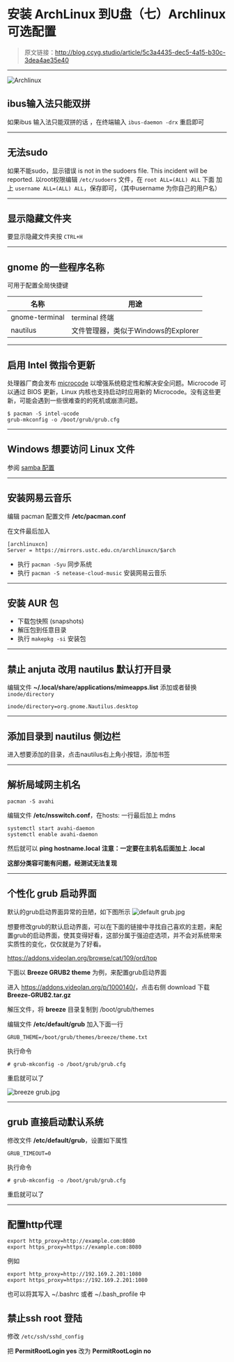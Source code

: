 # 安装 ArchLinux 到U盘（七）Archlinux 可选配置

[annotation]: <id> (5c3a4435-dec5-4a15-b30c-3dea4ae35e40)
[annotation]: <create_time> (2018-01-15 23:06:00)
[annotation]: <category> (计算机技术)
[annotation]: <tags> (操作系统|Linux)
[annotation]: <status> (public)
[annotation]: <topic> (安装 ArchLinux 到U盘)
[annotation]: <index> (7)
[annotation]: <comments> (true)

> 原文链接：<http://blog.ccyg.studio/article/5c3a4435-dec5-4a15-b30c-3dea4ae35e40>

---

![Archlinux](https://upload-images.jianshu.io/upload_images/406169-19f0ce024e64575c.png?imageMogr2/auto-orient/strip%7CimageView2/2/w/600)

## ibus输入法只能双拼
如果ibus 输入法只能双拼的话 ，在终端输入 `ibus-daemon -drx` 重启即可

---

## 无法sudo
如果不能sudo，显示错误 is not in the sudoers file.  This incident will be reported.
以root权限编辑 `/etc/sudoers` 文件，在 `root ALL=(ALL) ALL` 下面 加上 `username ALL=(ALL) ALL`，保存即可，（其中username 为你自己的用户名）

---

## 显示隐藏文件夹
要显示隐藏文件夹按 `CTRL+H`

---

## gnome 的一些程序名称

可用于配置全局快捷键

名称|用途
-|-
gnome-terminal | terminal 终端
nautilus | 文件管理器，类似于Windows的Explorer

---

## 启用 Intel 微指令更新

处理器厂商会发布 [microcode](https://en.wikipedia.org/wiki/Microcode "wikipedia:Microcode") 以增强系统稳定性和解决安全问题。Microcode 可以通过 BIOS 更新，Linux 内核也支持启动时应用新的 Microcode。没有这些更新，可能会遇到一些很难查的的死机或崩溃问题。

```shell
$ pacman -S intel-ucode
grub-mkconfig -o /boot/grub/grub.cfg
```

---

## Windows 想要访问 Linux 文件

参阅 [samba 配置](./57368d24-03c1-4738-aaac-09d14bcf5314)

---

## 安装网易云音乐

编辑 pacman 配置文件 **/etc/pacman.conf**

在文件最后加入

```
[archlinuxcn]
Server = https://mirrors.ustc.edu.cn/archlinuxcn/$arch
```
- 执行 `pacman -Syu` 同步系统
- 执行 `pacman -S netease-cloud-music` 安装网易云音乐

---

## 安装 AUR 包

- 下载包快照 (snapshots)
- 解压包到任意目录
- 执行 `makepkg -si`  安装包

---

## 禁止 anjuta 改用 nautilus 默认打开目录

编辑文件 **~/.local/share/applications/mimeapps.list**
添加或者替换 ` inode/directory`
```
inode/directory=org.gnome.Nautilus.desktop
```

---

## 添加目录到 nautilus 侧边栏
进入想要添加的目录，点击nautilus右上角小按钮，添加书签

---

## 解析局域网主机名

```
pacman -S avahi
```

编辑文件 **/etc/nsswitch.conf**，在hosts: 一行最后加上 mdns

```
systemctl start avahi-daemon
systemctl enable avahi-daemon
```

然后就可以 **ping hostname.local**
**注意：一定要在主机名后面加上 .local**

**这部分类容可能有问题，经测试无法复现**

---

## 个性化 grub 启动界面
默认的grub启动界面异常的丑陋，如下图所示
![default grub.jpg](https://upload-images.jianshu.io/upload_images/406169-68116657ddd1144d.jpg?imageMogr2/auto-orient/strip%7CimageView2/2/w/1240)

想要修改grub的默认启动界面，可以在下面的链接中寻找自己喜欢的主题，来配置grub的启动界面，使其变得好看，这部分属于强迫症选项，并不会对系统带来实质性的变化，仅仅就是为了好看。

<https://addons.videolan.org/browse/cat/109/ord/top>

下面以 **Breeze GRUB2 theme** 为例，来配置grub启动界面

进入 <https://addons.videolan.org/p/1000140/>，点击右侧 download 下载 **Breeze-GRUB2.tar.gz**

解压文件，将 **breeze** 目录复制到 /boot/grub/themes

编辑文件 **/etc/default/grub** 加入下面一行
```
GRUB_THEME=/boot/grub/themes/breeze/theme.txt
```

执行命令 
```shell
# grub-mkconfig -o /boot/grub/grub.cfg
```
重启就可以了

![breeze grub.jpg](https://upload-images.jianshu.io/upload_images/406169-fae37f647cd7187d.jpg?imageMogr2/auto-orient/strip%7CimageView2/2/w/1240)

----

## grub 直接启动默认系统
修改文件 **/etc/default/grub**，设置如下属性
```
GRUB_TIMEOUT=0
```

执行命令 
```shell
# grub-mkconfig -o /boot/grub/grub.cfg
```
重启就可以了

----

## 配置http代理

```shell
export http_proxy=http://example.com:8080
export https_proxy=https://example.com:8080
```

例如 
```shell
export http_proxy=http://192.169.2.201:1080
export https_proxy=https://192.169.2.201:1080
```

也可以将其写入 ~/.bashrc 或者 ~/.bash_profile 中

## 禁止ssh root 登陆

修改 `/etc/ssh/sshd_config`

把 **PermitRootLogin yes** 改为 **PermitRootLogin no**

